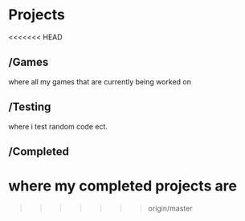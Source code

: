 Projects
========
<<<<<<< HEAD

/Games
-
where all my games that are currently being worked on

/Testing
-
where i test random code ect.

/Completed
-
where my completed projects are
=======
>>>>>>> origin/master
